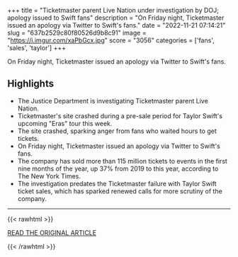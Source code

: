 +++
title = "Ticketmaster parent Live Nation under investigation by DOJ; apology issued to Swift fans"
description = "On Friday night, Ticketmaster issued an apology via Twitter to Swift's fans."
date = "2022-11-21 07:14:21"
slug = "637b2529c80f80526d9b8c91"
image = "https://i.imgur.com/xaPbGcx.jpg"
score = "3056"
categories = ['fans', 'sales', 'taylor']
+++

On Friday night, Ticketmaster issued an apology via Twitter to Swift's fans.

## Highlights

- The Justice Department is investigating Ticketmaster parent Live Nation.
- Ticketmaster's site crashed during a pre-sale period for Taylor Swift's upcoming "Eras" tour this week.
- The site crashed, sparking anger from fans who waited hours to get tickets.
- On Friday night, Ticketmaster issued an apology via Twitter to Swift's fans.
- The company has sold more than 115 million tickets to events in the first nine months of the year, up 37% from 2019 to this year, according to The New York Times.
- The investigation predates the Ticketmaster failure with Taylor Swift ticket sales, which has sparked renewed calls for more scrutiny of the company.

---

{{< rawhtml >}}
  <p class="article-category">
    <a target="_blank" href="https://www.cbsnews.com/news/ticketmaster-live-nation-under-investigation-by-department-of-justice/?ftag=CNM-00-10aab6a&amp;linkId=190399972&amp;fbclid=IwAR13OpDYDInrdRTvkwOepYeEItNit2KoxMnWgQvbthetsW9VAprbIMVpz_k&amp;mibextid=Zxz2cZ">READ THE ORIGINAL ARTICLE</a>
  </p>
{{< /rawhtml >}}
